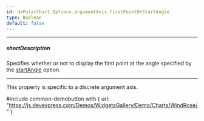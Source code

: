 ```yaml
---
id: dxPolarChart.Options.argumentAxis.firstPointOnStartAngle
type: Boolean
default: false
---
```

---
##### shortDescription
Specifies whether or not to display the first point at the angle specified by the [startAngle](/api-reference/20%20Data%20Visualization%20Widgets/dxPolarChart/1%20Configuration/argumentAxis/startAngle.md '/Documentation/ApiReference/UI_Components/dxPolarChart/Configuration/argumentAxis/#startAngle') option.

---
This property is specific to a discrete argument axis. 

#include common-demobutton with {
    url: "https://js.devexpress.com/Demos/WidgetsGallery/Demo/Charts/WindRose/"
}